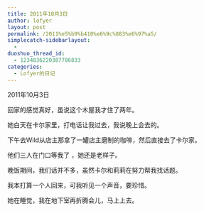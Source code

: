 ```yaml
---
title: 2011年10月3日
author: lofyer
layout: post
permalink: /2011%e5%b9%b410%e6%9c%883%e6%97%a5/
simplecatch-sidebarlayout:
  - 
duoshuo_thread_id:
  - 1234836220387786833
categories:
  - Lofyer的日记
---
```

2011年10月3日

回家的感觉真好，虽说这个木屋我才住了两年。

她白天在卡尔家里，打电话让我过去，我说晚上会去的。

下午去Wild从店主那拿了一罐店主磨制的咖啡，然后直接去了卡尔家。

他们三人在门口等我了 ，她还是老样子。

晚饭期间，我们话并不多，虽然卡尔和莉莉在努力帮我找话题。

我本打算一个人回来，可我听见一个声音，要珍惜。

她在睡觉，我在地下室再折腾会儿，马上上去。